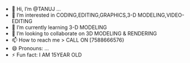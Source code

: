 - 👋 Hi, I’m @TANUJ ...
- 👀 I’m interested in CODING,EDITING,GRAPHICS,3-D MODELING,VIDEO-EDITING
- 🌱 I’m currently learning 3-D MODELING
- 💞️ I’m looking to collaborate on 3D MODELING & RENDERING
- 📫 How to reach me > CALL ON [7588666576}
- 😄 Pronouns: ...
- ⚡ Fun fact: I AM 15YEAR OLD

<!---
TANUJ-DESIGNING/TANUJ-DESIGNING is a ✨ special ✨ repository because its `README.md` (this file) appears on your GitHub profile.
You can click the Preview link to take a look at your changes.
--->
